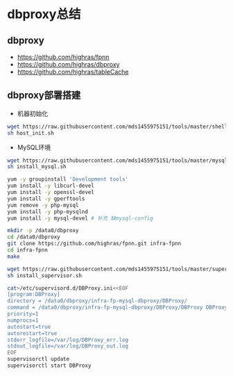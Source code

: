 # dbproxy总结
## dbproxy
- https://github.com/highras/fpnn
- https://github.com/highras/dbproxy
- https://github.com/highras/tableCache

## dbproxy部署搭建
- 机器初始化
``` bash 
wget https://raw.githubusercontent.com/mds1455975151/tools/master/shell/host_init.sh
sh host_init.sh
```
- MySQL环境
``` bash
wget https://raw.githubusercontent.com/mds1455975151/tools/master/mysql/install_mysql.sh
sh install_mysql.sh
```

``` bash
yum -y groupinstall 'Development tools'
yum install -y libcurl-devel
yum install -y openssl-devel
yum install -y gperftools
yum remove -y php-mysql
yum install -y php-mysqlnd
yum install -y mysql-devel # 补充 缺mysql-config

mkdir -p /data0/dbproxy
cd /data0/dbproxy
git clone https://github.com/highras/fpnn.git infra-fpnn
cd infra-fpnn
make

wget https://raw.githubusercontent.com/mds1455975151/tools/master/supervisor/install_supervisor.sh
sh install_supervisor.sh

cat>/etc/supervisord.d/DBProxy.ini<<EOF
[program:DBProxy]
directory = /data0/dbproxy/infra-fp-mysql-dbproxy/DBProxy/
command = /data0/dbproxy/infra-fp-mysql-dbproxy/DBProxy/DBProxy DBProxy.conf
priority=1
numprocs=1
autostart=true
autorestart=true
stderr_logfile=/var/log/DBProxy_err.log
stdout_logfile=/var/log/DBProxy_out.log
EOF
supervisorctl update
supervisorctl start DBProxy
```
